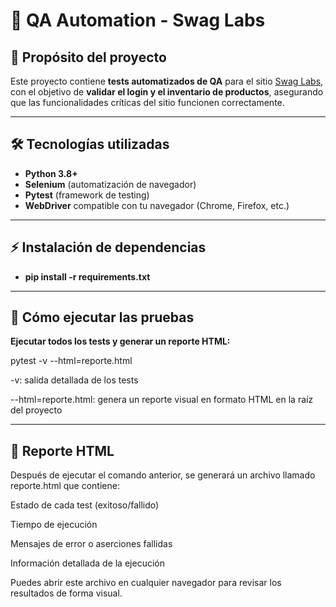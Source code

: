 # 🧪 QA Automation - Swag Labs

## 📌 Propósito del proyecto
Este proyecto contiene **tests automatizados de QA** para el sitio [Swag Labs](https://www.saucedemo.com), con el objetivo de **validar el login y el inventario de productos**, asegurando que las funcionalidades críticas del sitio funcionen correctamente.

---

## 🛠 Tecnologías utilizadas
- **Python 3.8+**
- **Selenium** (automatización de navegador)
- **Pytest** (framework de testing)
- **WebDriver** compatible con tu navegador (Chrome, Firefox, etc.)

---

## ⚡ Instalación de dependencias

- **pip install -r requirements.txt**

---

## 🚀 Cómo ejecutar las pruebas

**Ejecutar todos los tests y generar un reporte HTML:**

pytest -v --html=reporte.html


-v: salida detallada de los tests

--html=reporte.html: genera un reporte visual en formato HTML en la raíz del proyecto

---

## 📄 Reporte HTML

Después de ejecutar el comando anterior, se generará un archivo llamado reporte.html que contiene:

Estado de cada test (exitoso/fallido)

Tiempo de ejecución

Mensajes de error o aserciones fallidas

Información detallada de la ejecución

Puedes abrir este archivo en cualquier navegador para revisar los resultados de forma visual.



